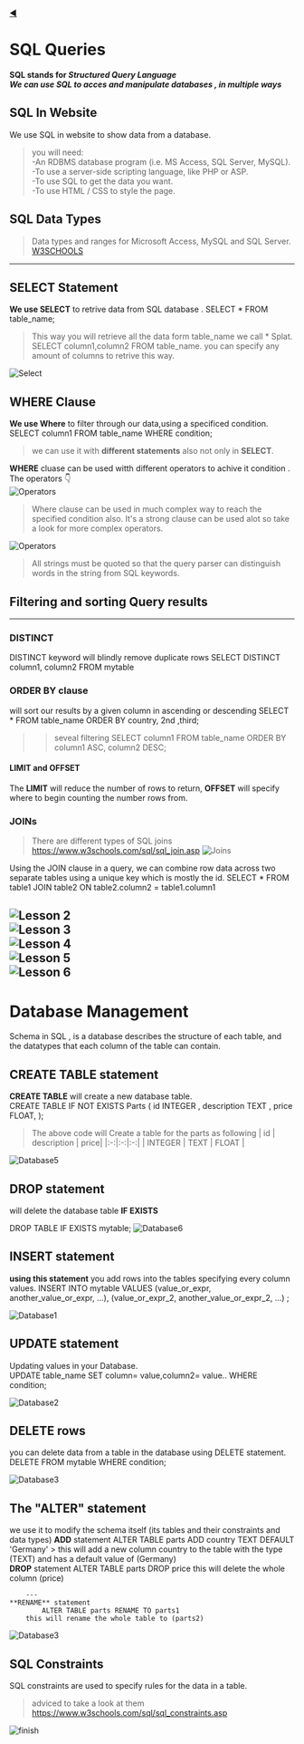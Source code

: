 [:arrow_backward:](../README.md)
# SQL Queries

**SQL stands for *Structured Query Language***  
***We can use SQL to acces and manipulate databases , in multiple ways***

## SQL In Website
We use SQL in website to show data from a database. 
> you will need:  
> -An RDBMS database program (i.e. MS Access, SQL Server, MySQL).  
> -To use a server-side scripting language, like PHP or ASP.  
> -To use SQL to get the data you want.  
> -To use HTML / CSS to style the page.
## SQL Data Types
> Data types and ranges for Microsoft Access, MySQL and SQL Server. [W3SCHOOLS](https://www.w3schools.com/sql/sql_datatypes.asp)
--------------------------------------------
## SELECT Statement
**We use SELECT** to retrive data from SQL database .
   SELECT * FROM table_name;
>This way you will retrieve all the data form table_name we call * Splat.  
   SELECT column1,column2 FROM table_name.
>you can specify any amount of columns to retrive this way.   

![Select](../Assets/SQL/sql1.jpg)
 
## WHERE Clause
**We use Where** to filter through our data,using a specificed condition.
  SELECT column1 FROM table_name WHERE condition;  
> we can use it with **different statements** also not only in **SELECT**.  

**WHERE** cluase can be used witth different operators to achive it condition .
The operators :point_down:  
![Operators](../Assets/SQL/operators.jpg)  

>Where clause can be used in much complex way to reach the specified condition also. It's a strong clause can be used alot so take a look for more complex operators.

![Operators](../Assets/SQL/op2.jpg)  

>All strings must be quoted so that the query parser can distinguish words in the string from SQL keywords.  
## Filtering and sorting Query results
-----
### DISTINCT 
DISTINCT keyword will blindly remove duplicate rows
  SELECT DISTINCT column1, column2 FROM mytable
### ORDER BY clause  
will sort our results by a given column in ascending or descending
   SELECT * FROM table_name ORDER BY country, 2nd  ,third;  
>>seveal filtering
   SELECT column1 FROM table_name ORDER BY column1 ASC, column2 DESC;  
#### LIMIT and OFFSET
The **LIMIT** will reduce the number of rows to return, **OFFSET** will specify where to begin counting the number rows from.
### JOINs
>There are different types of SQL joins https://www.w3schools.com/sql/sql_join.asp
![Joins](../Assets/SQL/JOINS.jpg)  

Using the JOIN clause in a query, we can combine row data across two separate tables using a unique key which is mostly the id.
    SELECT * FROM table1 JOIN table2 ON table2.column2 = table1.column1 

     
![Lesson 2](../Assets/SQL/sql2.jpg)  
![Lesson 3](../Assets/SQL/sql3.jpg)  
![Lesson 4](../Assets/SQL/sql4.jpg)  
![Lesson 5](../Assets/SQL/sql5.jpg)  
![Lesson 6](../Assets/SQL/sql6.jpg)  
----
# Database Management
Schema in SQL , is a database describes the structure of each table, and the datatypes that each column of the table can contain.
## CREATE TABLE statement
**CREATE TABLE** will create a new database table.  
  CREATE TABLE IF NOT EXISTS Parts ( 
    id INTEGER ,
    description TEXT ,
    price FLOAT,
  );
> The above code will Create a table for the parts as following 
>| id |  description  | price|
|:-:|:-:|:-:|
|  INTEGER |  TEXT | FLOAT  |  

![Database5](../Assets/DB/db5.jpg)  

## DROP statement    
will delete the database table **IF EXISTS**  

   DROP TABLE IF EXISTS mytable;
![Database6](../Assets/DB/db6.jpg)
## INSERT statement
**using this statement** you add rows into the tables specifying every column values.
   INSERT INTO mytable VALUES (value_or_expr, another_value_or_expr, …), (value_or_expr_2, another_value_or_expr_2, …) ;  

![Database1](../Assets/DB/DB1.jpg)
## UPDATE statement
Updating values in your Database.  
   UPDATE table_name SET column= value,column2= value.. WHERE condition;

![Database2](../Assets/DB/db2.jpg)

## DELETE rows
you can delete data from a table in the database using DELETE statement.
   DELETE FROM mytable WHERE condition;

![Database3](../Assets/DB/DB3.jpg)

## The "ALTER" statement
we use it to modify the schema itself (its tables and their constraints and data types)
    **ADD** statement
            ALTER TABLE parts ADD country TEXT DEFAULT 'Germany'
     >   this will add a new column country to the table with the type (TEXT) and has a default value of (Germany)  
     **DROP** statement
            ALTER TABLE parts DROP price
        this will delete the whole column (price)
        
        ---
    **RENAME** statement
            ALTER TABLE parts RENAME TO parts1
        this will rename the whole table to (parts2)

![Database3](../Assets/DB/db4.jpg)

## SQL Constraints
SQL constraints are used to specify rules for the data in a table. 
> adviced to take a look at them https://www.w3schools.com/sql/sql_constraints.asp

![finish](../Assets/SQL/finished.jpg)
